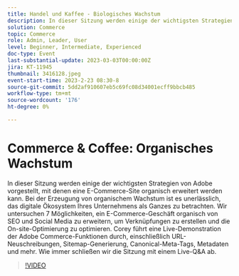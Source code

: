 ```yaml
---
title: Handel und Kaffee - Biologisches Wachstum
description: In dieser Sitzung werden einige der wichtigsten Strategien von Adobe vorgestellt, mit denen eine E-Commerce-Site organisch erweitert werden kann. Bei der Erzeugung von organischem Wachstum ist es unerlässlich, das digitale Ökosystem Ihres Unternehmens als Ganzes zu betrachten. Wir untersuchen 7 Möglichkeiten, ein E-Commerce-Geschäft organisch von SEO und Social Media zu erweitern, um Verknüpfungen zu erstellen und die On-site-Optimierung zu optimieren. Corey führt eine Live-Demonstration der Adobe Commerce-Funktionen durch, einschließlich URL-Neuschreibungen, Sitemap-Generierung, Canonical-Meta-Tags, Metadaten und mehr. Wie immer schließen wir die Sitzung mit einem Live-Q&A ab.
solution: Commerce
topic: Commerce
role: Admin, Leader, User
level: Beginner, Intermediate, Experienced
doc-type: Event
last-substantial-update: 2023-03-03T00:00:00Z
jira: KT-11945
thumbnail: 3416128.jpeg
event-start-time: 2023-2-23 08:30-8
source-git-commit: 5dd2af910607eb5c69fc08d34001ecff9bbcb485
workflow-type: tm+mt
source-wordcount: '176'
ht-degree: 0%

---
```


# Commerce &amp; Coffee: Organisches Wachstum

In dieser Sitzung werden einige der wichtigsten Strategien von Adobe vorgestellt, mit denen eine E-Commerce-Site organisch erweitert werden kann. Bei der Erzeugung von organischem Wachstum ist es unerlässlich, das digitale Ökosystem Ihres Unternehmens als Ganzes zu betrachten. Wir untersuchen 7 Möglichkeiten, ein E-Commerce-Geschäft organisch von SEO und Social Media zu erweitern, um Verknüpfungen zu erstellen und die On-site-Optimierung zu optimieren. Corey führt eine Live-Demonstration der Adobe Commerce-Funktionen durch, einschließlich URL-Neuschreibungen, Sitemap-Generierung, Canonical-Meta-Tags, Metadaten und mehr. Wie immer schließen wir die Sitzung mit einem Live-Q&amp;A ab.

>[!VIDEO](https://video.tv.adobe.com/v/3416128/?quality=12&learn=on)
